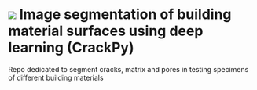 ![](https://github.com/Rievil/CrackPy/blob/main/Plots/Example.png)
Image segmentation of building material surfaces using deep learning (CrackPy)
=================================================================

 Repo dedicated to segment cracks, matrix and pores in testing specimens of different building materials
